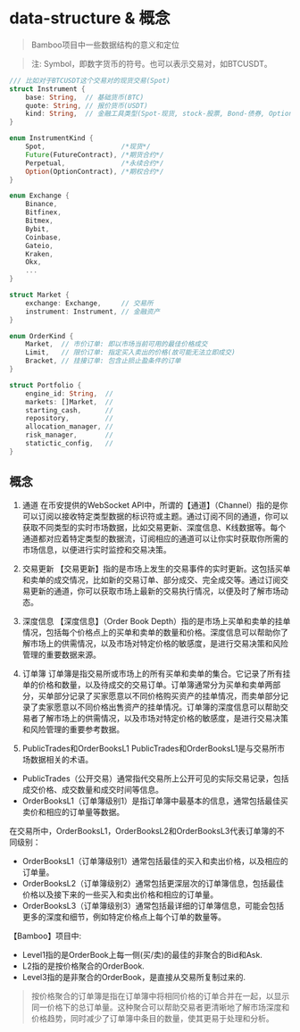 # data-structure & 概念

> Bamboo项目中一些数据结构的意义和定位

> 注: Symbol，即数字货币的符号。也可以表示交易对，如BTCUSDT。

```rust title="Instrument: 金融资产(股票，债券，期权等)"
/// 比如对于BTCUSDT这个交易对的现货交易(Spot)
struct Instrument {
	base: String,  // 基础货币(BTC)
	quote: String, // 报价货币(USDT)
	kind: String,  // 金融工具类型(Spot-现货, stock-股票, Bond-债券, Option-期权, Future-期货, Forex-外汇 ...)
}
```

```rust title="InstrumentKind: 金融工具的类型(现货，期货，合约等)"
enum InstrumentKind {
    Spot,                   /*现货*/
    Future(FutureContract), /*期货合约*/
    Perpetual,              /*永续合约*/
    Option(OptionContract), /*期权合约*/
}
```

```rust title="Market: 市场 = 交易场所 + 交易资产 (两者共同约定)"
enum Exchange {
	Binance,
	Bitfinex,
	Bitmex,
	Bybit,
	Coinbase,
	Gateio,
	Kraken,
	Okx,
	...
}

struct Market {
	exchange: Exchange,     // 交易所
	instrument: Instrument, // 金融资产
}
```

```rust title="OrderKind(OrderType): 投资者根据交易策略和风险偏好，来选择下单的订单种类"
enum OrderKind {
	Market,  // 市价订单: 即以市场当前可用的最佳价格成交
	Limit,   // 限价订单: 指定买入卖出的价格(故可能无法立即成交)
	Bracket, // 挂接订单: 包含止损止盈条件的订单
}
```

```rust title="Portfolio: 投资组合的元数据"
struct Portfolio {
	engine_id: String,  //
	markets: []Market,  //
	starting_cash,      //
	repository,         //
	allocation_manager, //
	risk_manager,       //
	statictic_config,   //
}
```

## 概念

1. 通道
在币安提供的WebSocket API中，所谓的【通道】（Channel）指的是你可以订阅以接收特定类型数据的标识符或主题。通过订阅不同的通道，你可以获取不同类型的实时市场数据，比如交易更新、深度信息、K线数据等。每个通道都对应着特定类型的数据流，订阅相应的通道可以让你实时获取你所需的市场信息，以便进行实时监控和交易决策。

2. 交易更新
【交易更新】指的是市场上发生的交易事件的实时更新。这包括买单和卖单的成交情况，比如新的交易订单、部分成交、完全成交等。通过订阅交易更新的通道，你可以获取市场上最新的交易执行情况，以便及时了解市场动态。

3. 深度信息
【深度信息】（Order Book Depth）指的是市场上买单和卖单的挂单情况，包括每个价格点上的买单和卖单的数量和价格。深度信息可以帮助你了解市场上的供需情况，以及市场对特定价格的敏感度，是进行交易决策和风险管理的重要数据来源。

4. 订单簿
订单簿是指交易所或市场上的所有买单和卖单的集合。它记录了所有挂单的价格和数量，以及待成交的交易订单。订单簿通常分为买单和卖单两部分，买单部分记录了买家愿意以不同价格购买资产的挂单情况，而卖单部分记录了卖家愿意以不同价格出售资产的挂单情况。订单簿的深度信息可以帮助交易者了解市场上的供需情况，以及市场对特定价格的敏感度，是进行交易决策和风险管理的重要参考数据。


5. PublicTrades和OrderBooksL1
PublicTrades和OrderBooksL1是与交易所市场数据相关的术语。
- PublicTrades（公开交易）通常指代交易所上公开可见的实际交易记录，包括成交价格、成交数量和成交时间等信息。
- OrderBooksL1（订单簿级别1）是指订单簿中最基本的信息，通常包括最佳买卖价和相应的订单量等数据。

在交易所中，OrderBooksL1，OrderBooksL2和OrderBooksL3代表订单簿的不同级别：

- OrderBooksL1（订单簿级别1）通常包括最佳的买入和卖出价格，以及相应的订单量。
- OrderBooksL2（订单簿级别2）通常包括更深层次的订单簿信息，包括最佳价格以及接下来的一些买入和卖出价格和相应的订单量。
- OrderBooksL3（订单簿级别3）通常包括最详细的订单簿信息，可能会包括更多的深度和细节，例如特定价格点上每个订单的数量等。

【Bamboo】项目中: 
 - Level1指的是OrderBook上每一侧(买/卖)的最佳的非聚合的Bid和Ask.
 - L2指的是按价格聚合的OrderBook.
 - Level3指的是非聚合的OrderBook，是直接从交易所复制过来的.

 > 按价格聚合的订单簿是指在订单簿中将相同价格的订单合并在一起，以显示同一价格下的总订单量。这种聚合可以帮助交易者更清晰地了解市场深度和价格趋势，同时减少了订单簿中条目的数量，使其更易于处理和分析。